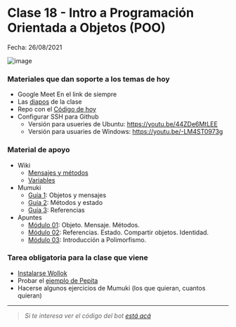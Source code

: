 # Clase 18 - Intro a Programación Orientada a Objetos (POO)

Fecha: 26/08/2021

![image](https://user-images.githubusercontent.com/4098184/130726186-dfac155a-e74e-4077-bf21-87295ef3e802.png)


### Materiales que dan soporte a los temas de hoy

* Google Meet  En el link de siempre
* Las [diapos](https://docs.google.com/presentation/d/16ehh2kzqnNIO0eUWoNTHce8us3sL0ybskzFVGTWM2Ck) de la clase
* Repo con el	[Código de hoy](https://github.com/pdepjm/2021-o-clase18-pepita)
* Configurar SSH para Github
  * Versión para usueries de Ubuntu: https://youtu.be/44ZDe6MtLEE
  * Versión para usuaries de Windows: https://youtu.be/-LM4ST0973g

### Material de apoyo
* Wiki
  * [Mensajes y métodos](https://wiki.uqbar.org/wiki/articles/mensajes-y-metodos.html)
  * [Variables](https://wiki.uqbar.org/wiki/articles/variables.html)
* Mumuki
  * [Guía 1](https://mumuki.io/pdep-utn/lessons/712-programacion-con-objetos-objetos-y-mensajes): Objetos y mensajes
  * [Guía 2](https://mumuki.io/pdep-utn/lessons/713-programacion-con-objetos-metodos-y-estado): Métodos y estado
  * [Guía 3](https://mumuki.io/pdep-utn/lessons/714-programacion-con-objetos-referencias): Referencias
* Apuntes 
  * [Módulo 01](https://docs.google.com/document/d/1RBfNmKZFKZ90XvfQsN7zhtuUPV2Mvj7t-iyZiL2bClQ/edit?usp=drive_web): Objeto. Mensaje. Métodos.
  * [Módulo 02](https://docs.google.com/document/d/14092iRsXDXih8-q_0UEXIGRSQmGtxL9pay1VXX4ceJg/edit?usp=drive_web): Referencias. Estado. Compartir objetos. Identidad.
  * [Módulo 03](https://docs.google.com/document/d/1X7Sz12e7rbVO1x7uMD7ECjZnT-chELx0ElTPmNvNURU/edit#): Introducción a Polimorfismo.


### Tarea obligatoria para la clase que viene 
* [Instalarse Wollok](https://www.wollok.org/instalacion/)
* Probar el [ejemplo de Pepita](https://github.com/pdepjm/2021-o-clase18-pepita)
* Hacerse algunos ejercicios de Mumuki (los que quieran, cuantos quieran)

---

> _Si te interesa ver el código del bot [está acá](https://github.com/pdepjm/bot-dc-ahorcado)_
